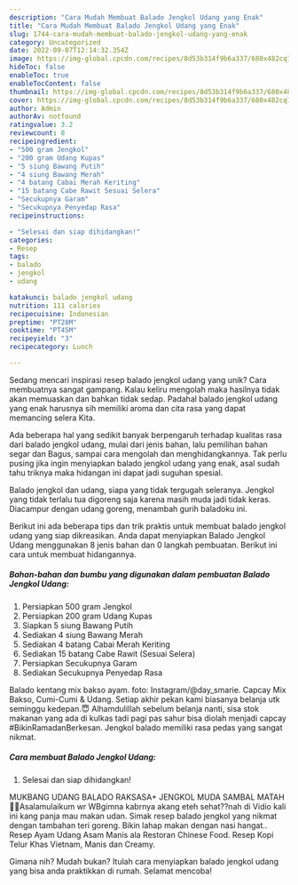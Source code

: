 ```yaml
---
description: "Cara Mudah Membuat Balado Jengkol Udang yang Enak"
title: "Cara Mudah Membuat Balado Jengkol Udang yang Enak"
slug: 1744-cara-mudah-membuat-balado-jengkol-udang-yang-enak
category: Uncategorized
date: 2022-09-07T12:14:32.354Z
image: https://img-global.cpcdn.com/recipes/8d53b314f9b6a337/680x482cq70/balado-jengkol-udang-foto-resep-utama.jpg
hideToc: false
enableToc: true
enableTocContent: false
thumbnail: https://img-global.cpcdn.com/recipes/8d53b314f9b6a337/680x482cq70/balado-jengkol-udang-foto-resep-utama.jpg
cover: https://img-global.cpcdn.com/recipes/8d53b314f9b6a337/680x482cq70/balado-jengkol-udang-foto-resep-utama.jpg
author: Admin
authorAv: notfound
ratingvalue: 3.2
reviewcount: 8
recipeingredient:
- "500 gram Jengkol"
- "200 gram Udang Kupas"
- "5 siung Bawang Putih"
- "4 siung Bawang Merah"
- "4 batang Cabai Merah Keriting"
- "15 batang Cabe Rawit Sesuai Selera"
- "Secukupnya Garam"
- "Secukupnya Penyedap Rasa"
recipeinstructions:

- "Selesai dan siap dihidangkan!"
categories:
- Resep
tags:
- balado
- jengkol
- udang

katakunci: balado jengkol udang 
nutrition: 111 calories
recipecuisine: Indonesian
preptime: "PT28M"
cooktime: "PT45M"
recipeyield: "3"
recipecategory: Lunch

---
```





Sedang mencari inspirasi resep balado jengkol udang yang unik? Cara membuatnya sangat gampang. Kalau keliru mengolah maka hasilnya tidak akan memuaskan dan bahkan tidak sedap. Padahal balado jengkol udang yang enak harusnya sih memiliki aroma dan cita rasa yang dapat memancing selera Kita.





Ada beberapa hal yang sedikit banyak berpengaruh terhadap kualitas rasa dari balado jengkol udang, mulai dari jenis bahan, lalu pemilihan bahan segar dan Bagus, sampai cara mengolah dan menghidangkannya. Tak perlu pusing jika ingin menyiapkan balado jengkol udang yang enak,      asal sudah tahu triknya maka hidangan ini dapat jadi suguhan spesial.














Balado jengkol dan udang, siapa yang tidak tergugah seleranya. Jengkol yang tidak terlalu tua digoreng saja karena masih muda jadi tidak keras. Diacampur dengan udang goreng, menambah gurih baladoku ini.






Berikut ini ada beberapa tips dan trik praktis untuk membuat balado jengkol udang yang siap dikreasikan. Anda dapat menyiapkan Balado Jengkol Udang menggunakan 8 jenis bahan dan 0 langkah pembuatan. Berikut ini cara untuk membuat hidangannya.

<!--inarticleads1-->

##### Bahan-bahan dan bumbu yang digunakan dalam pembuatan Balado Jengkol Udang:

1. Persiapkan 500 gram Jengkol
1. Persiapkan 200 gram Udang Kupas
1. Siapkan 5 siung Bawang Putih
1. Sediakan 4 siung Bawang Merah
1. Sediakan 4 batang Cabai Merah Keriting
1. Sediakan 15 batang Cabe Rawit (Sesuai Selera)
1. Persiapkan Secukupnya Garam
1. Sediakan Secukupnya Penyedap Rasa


Balado kentang mix bakso ayam. foto: Instagram/@day_smarie. Capcay Mix Bakso, Cumi-Cumi &amp; Udang. Setiap akhir pekan kami biasanya belanja utk seminggu kedepan.😇 Alhamdulillah sebelum belanja nanti, sisa stok makanan yang ada di kulkas tadi pagi pas sahur bisa diolah menjadi capcay #BikinRamadanBerkesan. Jengkol balado memiliki rasa pedas yang sangat nikmat. 

<!--inarticleads2-->

##### Cara membuat Balado Jengkol Udang:


1. Selesai dan siap dihidangkan!

MUKBANG UDANG BALADO RAKSASA+ JENGKOL MUDA SAMBAL MATAH🤤🤤Asalamulaikum wr WBgimna kabrnya akang eteh sehat??nah di Vidio kali ini kang panja mau makan udan. Simak resep balado jengkol yang nikmat dengan tambahan teri goreng. Bikin lahap makan dengan nasi hangat.. Resep Ayam Udang Asam Manis ala Restoran Chinese Food. Resep Kopi Telur Khas Vietnam, Manis dan Creamy. 

Gimana nih? Mudah bukan? Itulah cara menyiapkan balado jengkol udang yang bisa anda praktikkan di rumah. Selamat mencoba!
